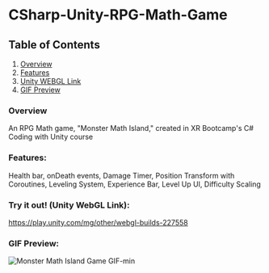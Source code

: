 # CSharp-Unity-RPG-Math-Game
## Table of Contents
1. [Overview](#Overview)
2. [Features](#Features)
3. [Unity WEBGL Link](#Unity-WebGL-Link)
4. [GIF Preview](#GIF-Preview)

### Overview

An RPG Math game, "Monster Math Island," created in XR Bootcamp's C# Coding with Unity course
 
### Features: 

Health bar, onDeath events, Damage Timer, Position Transform with Coroutines, Leveling System, Experience Bar, Level Up UI, Difficulty Scaling

### Try it out! (Unity WebGL Link):

https://play.unity.com/mg/other/webgl-builds-227558

### GIF Preview:

![Monster Math Island Game GIF-min](https://user-images.githubusercontent.com/45078724/181880022-c8d7e234-ff09-47c9-b5d2-afae7a844bd7.gif)
